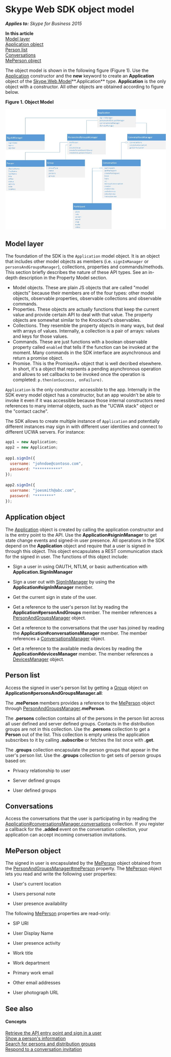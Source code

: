 
# Skype Web SDK object model


 _**Applies to:** Skype for Business 2015_

 **In this article**  
[Model layer](#sectionSection0)  
[Application object](#sectionSection1)  
[Person list](#sectionSection2)  
[Conversations](#sectionSection3)  
[MePerson object](#sectionSection4)  


The object model is shown in the following figure (Figure 1). Use the [Application](https://ucwa.skype.com/reference/WebSDK/interfaces/_s4b_sdk_d_.jcafe.application.html) constructor and the **new** keyword to create an **Application** object of the [Skype.Web.Model](https://msdn.microsoft.com/en-us/library/office/dn962123(v=office.16).aspx)**.Application** type. **Application** is the only object with a constructor. All other objects are obtained according to figure below.

**Figure 1. Object Model**


![Skype Web SDK Object Model](images/317a0cf1-8468-4657-805f-9a12440f1188.jpg)

## Model layer
<a name="sectionSection0"> </a>

The foundation of the SDK is the `Application` model object. It is an object that includes other model objects as members (i.e. `signInManager` or `personsAndGroupsManager`), collections, properties and commands/methods. This section briefly describes the nature of these API types. See an in-depth description in the Property Model section.

- Model objects. These are plain JS objects that are called "model objects" because their members are of the four types: other model objects, observable properties, observable collections and observable commands.
- Properties. These objects are actually functions that keep the current value and provide certain API to deal with that value. The property objects are somewhat similar to the Knockout's observables.
- Collections. They resemble the property objects in many ways, but deal with arrays of values. Internally, a collection is a pair of arrays: values and keys for those values.
- Commands. These are just functions with a boolean observable property called `enabled` that tells if the function can be invoked at the moment. Many commands in the SDK interface are asynchronous and return a promise object.
- Promise. This is the Promise/A+ object that is well decribed elsewhere. In short, it's a object that reprsents a pending asynchronous operation and allows to set callbacks to be invoked once the operation is completed: `p.then(onSuccess, onFailure)`.

`Application` is the only constructor accessible to the app. Internally in the SDK every model object has a constructor, but an app wouldn't be able to invoke it even if it was accessible because those internal constructors need references to many internal objects, such as the "UCWA stack" object or the "contact cache".

The SDK allows to create multiple instance of `Application` and potentially different instances may sign in with different user identities and connect to different UCWA servers. For instance:

```js
app1 = new Application;
app2 = new Application;

app1.signIn({
  username: "johndoe@contoso.com",
  password: "***********"
});

app2.signIn({
  username: "joesmith@abc.com",
  password: "********"
});
```

## Application object
<a name="sectionSection1"> </a>

The [Application](https://ucwa.skype.com/reference/WebSDK/interfaces/_s4b_sdk_d_.jcafe.application.html) object is created by calling the application constructor and is the entry point to the API. Use the **Application#signinManager** to get state change events and signed-in user presence. All operations in the SDK depend on the **Application** object and require that a user is signed in through this object. This object encapsulates a REST communication stack for the signed in user. The functions of this object include:

- Sign a user in using OAUTH, NTLM, or basic authentication with **Application.SignInManager**
    
- Sign a user out with [SignInManager](https://ucwa.skype.com/reference/WebSDK/interfaces/_s4b_sdk_d_.jcafe.signinmanager.html) by using the **Application#signInManager** member.
    
- Get the current sign in state of the user.
    
- Get a reference to the user's person list by reading the **Application#personAndGroups** member. The member references a [PersonAndGroupsManager](https://ucwa.skype.com/reference/WebSDK/interfaces/_s4b_sdk_d_.jcafe.personsandgroupsmanager.html) object.
    
- Get a reference to the conversations that the user has joined by reading the **Application#conversationsManager** member. The member references a [ConversationsManager](https://ucwa.skype.com/reference/WebSDK/interfaces/_s4b_sdk_d_.jcafe.conversationsmanager.html) object.
    
- Get a reference to the available media devices by reading the **Application#devicesManager** member. The member references a [DevicesManager](https://ucwa.skype.com/reference/WebSDK/interfaces/_s4b_sdk_d_.jcafe.devicesmanager.html) object.
    

## Person list
<a name="sectionSection2"> </a>

Access the signed in user's person list by getting a  [Group](https://ucwa.skype.com/reference/WebSDK/interfaces/_s4b_sdk_d_.jcafe.group.html) object on **Application#personsAndGroupsManager.all**:

The **.mePerson** members provides a reference to the [MePerson](https://ucwa.skype.com/reference/WebSDK/interfaces/_s4b_sdk_d_.jcafe.meperson.html) object through [PersonAndGroupsManager](https://ucwa.skype.com/reference/WebSDK/interfaces/_s4b_sdk_d_.jcafe.personsandgroupsmanager.html)**.mePerson**.  

The **.persons** collection contains all of the persons in the person list across all user defined and server defined groups. Contacts in the distribution groups are not in this collection. Use the **.persons** collection to get a **Person** out of the list. This collection is empty unless the application subscribes to it by calling **.subscribe** or fetches the list once with **.get**.

The **.groups** collection encapsulate the person groups that appear in the user's person list. Use the **.groups** collection to get sets of person groups based on:
    
- Privacy relationship to user
    
- Server defined groups
    
- User defined groups
    

## Conversations
<a name="sectionSection3"> </a>

Access the conversations that the user is participating in by reading the [Application#conversationsManager.conversations](https://ucwa.skype.com/reference/WebSDK/interfaces/_s4b_sdk_d_.jcafe.conversationsmanager.html#conversations) collection. If you register a callback for the **.added** event on the conversation collection, your application can accept incoming conversation invitations.


## MePerson object
<a name="sectionSection4"> </a>

The signed in user is encapsulated by the [MePerson](https://ucwa.skype.com/reference/WebSDK/interfaces/_s4b_sdk_d_.jcafe.meperson.html) object obtained from the [PersonAndGroupsManager#mePerson]( https://ucwa.skype.com/reference/WebSDK/interfaces/_s4b_sdk_d_.jcafe.personsandgroupsmanager.html#meperson) property. The [MePerson](https://ucwa.skype.com/reference/WebSDK/interfaces/_s4b_sdk_d_.jcafe.meperson.html) object lets you read and write the following user properties:


- User's current location 
    
- Users personal note 
    
- User presence availability 
    
The following [MePerson](https://ucwa.skype.com/reference/WebSDK/interfaces/_s4b_sdk_d_.jcafe.meperson.html) properties are read-only:


- SIP URI
    
- User Display Name
    
- User presence activity
    
- Work title
    
- Work department
    
- Primary work email
    
- Other email addresses
    
- User photograph URL
    

## See also
<a name="sectionSection4"> </a>


#### Concepts


[Retrieve the API entry point and sign in a user](GetAPIEntrySignIn.md)  
[Show a person's information](ShowPersonInfo.md)  
[Search for persons and distribution groups](SearchForPersonsAndGroups.md)  
[Respond to a conversation invitation](RespondToInvitation.md)  
